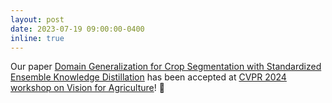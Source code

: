 ```yaml
---
layout: post
date: 2023-07-19 09:00:00-0400
inline: true
---
```


Our paper [Domain Generalization for Crop Segmentation with Standardized Ensemble Knowledge Distillation](https://arxiv.org/abs/2304.01029) has been accepted at [CVPR 2024 workshop on Vision for Agriculture](https://www.agriculture-vision.com/agriculture-vision-2024)! 🌵